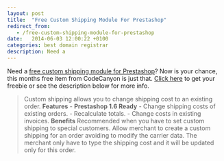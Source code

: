 ```yaml
---
layout: post
title:  "Free Custom Shipping Module For Prestashop"
redirect_from:
   - /free-custom-shipping-module-for-prestashop
date:   2014-06-03 12:00:22 +0100
categories: best domain registrar
description: Need a
---
```


Need a [free custom shipping module for Prestashop](http://codecanyon.net/item/prestashop-custom-shipping/5755204?WT.ac=free_file&WT.z_author=jarlufo&ref=Bigideaguy "Custom Shipping Module For Prestashop")? Now is your chance, this months free item from CodeCanyon is just that. [Click here](http://codecanyon.net/item/prestashop-custom-shipping/5755204?WT.ac=free_file&WT.z_author=jarlufo&ref=Bigideaguy "Custom Shipping Module For Prestashop") to get your freebie or see the description below for more info.

> Custom shipping allows you to change shipping cost to an existing order. **Features** - **Prestashop 1.6 Ready**  - Change shipping costs of existing orders. - Recalculate totals. - Change costs in existing invoices. **Benefits** Recommended when you have to set custom shipping to special customers. Allow merchant to create a custom shipping for an order avoiding to modify the carrier data. The merchant only have to type the shipping cost and it will be updated only for this order.